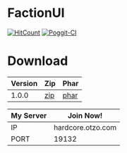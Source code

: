 # FactionUI

[![HitCount](http://hits.dwyl.io/BumbumKill/FactionUI.svg)](http://hits.dwyl.io/BumbumKill/FactionUI)
[![Poggit-CI](https://poggit.pmmp.io/ci.shield/BumbumKill/LimitGMC/LimitGMC)](https://poggit.pmmp.io/ci/BumbumKill/LimitGMC/LimitGMC)

 # Download
| Version | Zip | Phar |
| --- | --- | --- |
| 1.0.0 | [zip](https://github.com/BumbumKill/FactionUI/archive/1.0.0.zip) | [phar](https://github.com/BumbumKill/FactionUI/releases/download/1.0.0/FactionsUI_v1.0.0.phar) |


| My Server     |  Join Now!             |
| ------------- | ------------- |
| IP            | hardcore.otzo.com  |
| PORT          | 19132  |
